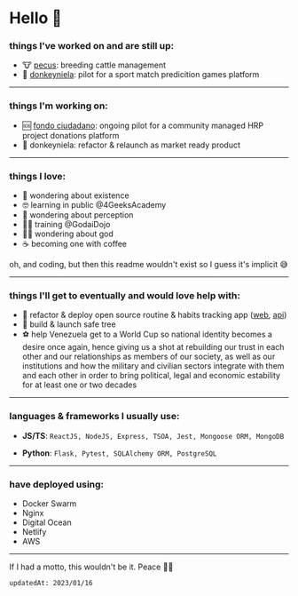 # Hello 👋

### things I've worked on and are still up:

- 🐮 [pecus](https://pecus.app): breeding cattle management 
- 🐴 [donkeyniela](https://www.donkeyniela.games): pilot for a sport match predicition games platform

-----

### things I'm working on:

- 🆘 [fondo ciudadano](https://fondociudadano.com): ongoing pilot for a community managed HRP project donations platform
- 🐴 donkeyniela: refactor & relaunch as market ready product

-----

### things I love:

- 🐲 wondering about existence
- 🤓 learning in public @4GeeksAcademy
- 🍄 wondering about perception
- 🐱‍👤 training @GodaiDojo
- 🧙‍♂️ wondering about god
- ☕ becoming one with coffee

oh, and coding, but then this readme wouldn't exist so I guess it's implicit 😅

-----

### things I'll get to eventually and would love help with:

- 🔨 refactor & deploy open source routine & habits tracking app ([web](https://github.com/ernestomedinam/tintrack-frontend), [api](https://github.com/ernestomedinam/tintrack-backend))
- 🌳 build & launch safe tree
- ⚽ help Venezuela get to a World Cup so national identity becomes a desire once again, hence giving us a shot at rebuilding our trust in each other and our relationships as members of our society, as well as our institutions and how the military and civilian sectors integrate with them and each other in order to bring political, legal and economic estability for at least one or two decades

-----

### languages & frameworks I usually use:

- **JS/TS**: `ReactJS, NodeJS, Express, TSOA, Jest, Mongoose ORM, MongoDB`

- **Python**: `Flask, Pytest, SQLAlchemy ORM, PostgreSQL`

-----

### have deployed using:

- Docker Swarm
- Nginx
- Digital Ocean
- Netlify
- AWS

-----

If I had a motto, this wouldn't be it. Peace ✌🏽

`updatedAt: 2023/01/16`